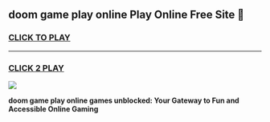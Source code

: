 
## doom game play online Play Online Free Site 👋
<h3>
<a href="https://download.freeplayer.one?title=doom_game_play_online&ref=21F">CLICK TO PLAY</a></h3>
<hr>

<h3>
<a href="https://download.freeplayer.one?title=doom_game_play_online&ref=21F">CLICK 2 PLAY</a>
  
</h3>

<a href="https://download.freeplayer.one?title=doom_game_play_online&ref=21F"><img src="https://cdnb.artstation.com/p/assets/images/images/032/539/853/original/anto-thomas-button-gif.gif"></a>


**doom game play online games unblocked: Your Gateway to Fun and Accessible Online Gaming**
